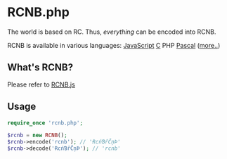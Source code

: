 # RCNB.php

The world is based on RC. Thus, *everything* can be encoded into RCNB.

RCNB is available in various languages: [JavaScript](https://github.com/rcnbapp/RCNB.js) [C](https://github.com/rcnbapp/librcnb) PHP [Pascal](https://github.com/rcnbapp/RCNB.pas) ([more..](https://github.com/rcnbapp/))

## What's RCNB?

Please refer to [RCNB.js](https://github.com/rcnbapp/RCNB.js)

## Usage

```php
require_once 'rcnb.php';

$rcnb = new RCNB();
$rcnb->encode('rcnb'); // 'ɌcńƁȓČņÞ'
$rcnb->decode('ɌcńƁȓČņÞ'); // 'rcnb'
```
